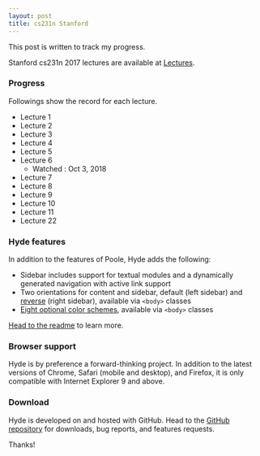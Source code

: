 ```yaml
---
layout: post
title: cs231n Stanford
---
```

This post is written to track my progress.

Stanford cs231n 2017 lectures are available at [Lectures](https://www.youtube.com/watch?v=vT1JzLTH4G4&list=PLC1qU-LWwrF64f4QKQT-Vg5Wr4qEE1Zxk).

### Progress

Followings show the record for each lecture.

* Lecture 1
* Lecture 2
* Lecture 3
* Lecture 4
* Lecture 5
* Lecture 6  
  * Watched : Oct 3, 2018
* Lecture 7
* Lecture 8
* Lecture 9
* Lecture 10
* Lecture 11
* Lecture 22

### Hyde features

In addition to the features of Poole, Hyde adds the following:

* Sidebar includes support for textual modules and a dynamically generated navigation with active link support
* Two orientations for content and sidebar, default (left sidebar) and [reverse](https://github.com/poole/hyde#reverse-layout) (right sidebar), available via `<body>` classes
* [Eight optional color schemes](https://github.com/poole/hyde#themes), available via `<body>` classes

[Head to the readme](https://github.com/poole/hyde#readme) to learn more.

### Browser support

Hyde is by preference a forward-thinking project. In addition to the latest versions of Chrome, Safari (mobile and desktop), and Firefox, it is only compatible with Internet Explorer 9 and above.

### Download

Hyde is developed on and hosted with GitHub. Head to the <a href="https://github.com/poole/hyde">GitHub repository</a> for downloads, bug reports, and features requests.

Thanks!
